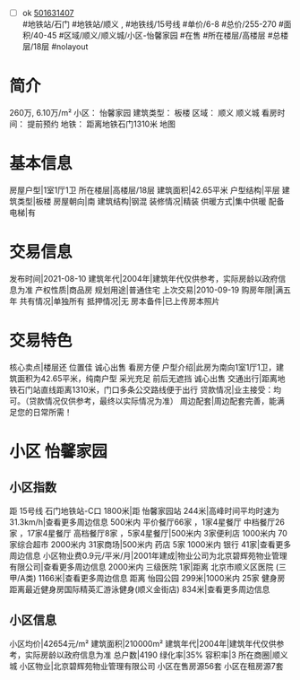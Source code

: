 - [ ] ok [501631407](https://bj.5i5j.com/ershoufang/501631407.html)  
 #地铁站/石门 #地铁站/顺义 ,  #地铁线/15号线
#单价/6-8 #总价/255-270 #面积/40-45   #区域/顺义/顺义城/小区-怡馨家园 #在售 #所在楼层/高楼层 #总楼层/18层 #nolayout 
# 简介 
 260万,  6.10万/m² 
小区： 怡馨家园
建筑类型： 板楼
区域： 顺义 顺义城
看房时间： 提前预约
地铁： 距离地铁石门1310米 地图
# 基本信息 
 房屋户型|1室1厅1卫
所在楼层|高楼层/18层
建筑面积|42.65平米
户型结构|平层
建筑类型|板楼
房屋朝向|南
建筑结构|钢混
装修情况|精装
供暖方式|集中供暖
配备电梯|有
# 交易信息 
 发布时间|2021-08-10
建筑年代|2004年|建筑年代仅供参考，实际房龄以政府信息为准
产权性质|商品房
规划用途|普通住宅
上次交易|2010-09-19
购房年限|满五年
共有情况|单独所有
抵押情况|无
房本备件|已上传房本照片
# 交易特色 
 核心卖点|楼层还 位置佳 诚心出售 看房方便
户型介绍|此房为南向1室1厅1卫，建筑面积为42.65平米，纯南户型 采光充足 前后无遮挡 诚心出售
交通出行|距离地铁石门站直线距离1310米，门口多条公交路线便于出行
贷款情况|业主接受：均可。（贷款情况仅供参考，最终以实际情况为准）
周边配套|周边配套完善，能满足您的日常所需！
# 小区 怡馨家园
## 小区指数 
 距 15号线 石门地铁站-C口 1800米|距 怡馨家园站 244米|高峰时间平均时速为31.3km/h|查看更多周边信息
500米内 平价餐厅66家 ，1家4星餐厅
中档餐厅26家 ，17家4星餐厅
高档餐厅8家 ，5家4星餐厅|500米内 3家便利店
1000米内 70家综合超市
2000米内 31家商场|500米内 药店 5家
1000米内 银行 41家|查看更多周边信息
小区物业费0.9元/平米/月|2001年建成|物业公司为北京碧辉苑物业管理有限公司|查看更多周边信息
2000米内 三级医院 1家|距离 北京市顺义区医院 (三甲/A类) 1166米|查看更多周边信息
距离 怡园公园 299米|1000米内 25家 健身房
距离最近健身房国际精英汇游泳健身(顺义金街店) 834米|查看更多周边信息
## 小区信息 
 小区均价|42654元/m²
建筑面积|210000m²
建筑年代|2004年|建筑年代仅供参考，实际房龄以政府信息为准
总户数|4190
绿化率|35%
容积率|3
所在商圈|顺义城
小区物业|北京碧辉苑物业管理有限公司
小区在售房源56套
小区在租房源7套

